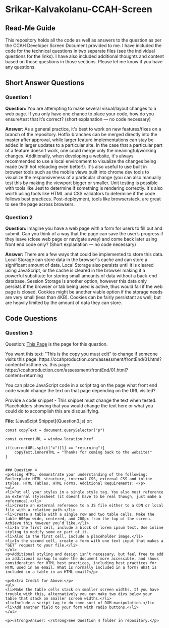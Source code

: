 # Srikar-Kalvakolanu-CCAH-Screen

## Read-Me Guide
<p>This repository holds all the code as well as answers to the question as per the CCAH Developer Screen Document provided to me. I have included the code for the technical questions in two separate files (see the individual questions for the links). I have also included additional thoughts and content based on those questions in those sections. Please let me know if you have any questions. 

## Short Answer Questions

### Question 1
<p><strong>Question: </strong>You are attempting to make several visual/layout changes to a web page. If you only have one chance to place your code, how do you ensure/test that it’s correct? (short explanation — no code necessary)</p>
<p><strong>Answer: </strong>As a general practice, it's best to work on new features/fixes on a branch of the repository. Hotfix branches can be merged directly into the master after approval, while larger feature implementations can stay be added in larger updates to a particular site. In the case that a particular part of a feature doesn't work, one could merge only the meaningful/working changes. 
Additionally, when developing a website, it's always recommended to use a local environment to visualize the changes being made (with hot reloading even better!). It's also useful to use built in browser tools such as the mobile views built into chrome dev tools to visualize the responsiveness of a particular change (you can also manually test this by making the viewport bigger or smaller. Unit testing is possible with tools like Jest to determine if something is rendering correctly. It's also worth using tools like HTML and CSS validators to determine if the code follows best practices. Post-deployment, tools like browserstack, are great to see the page across browsers.</p>

### Question 2
<p><strong>Question: </strong>Imagine you have a web page with a form for users to fill out and submit. Can you think of a way that the page can save the user’s progress if they leave (close web page or navigate away) and come back later using front end code only? (Short explanation — no code necessary)</p>
<p><strong>Answer: </strong>There are a few ways that could be implemented to store this data. Local Storage can store data in the browser's cache and can store a significant amount of data. Local Storage also persists until it is cleared using JavaScript, or the cache is cleared in the browser making it a powerful substitute for storing small amounts of data without a back-end database. Session Storage is another option, however this data only persists if the browser or tab being used is active, thus would fail if the web page is closed. Cookies might be another viable option if the storage needs are very small (less than 4KB). Cookies can be fairly persistant as well, but are heavily limited by the amount of data they can store.</p>

## Code Questions

### Question 3
<p>Question: <a href="http://ccahproduction.com/assessment/frontEnd/01.html">This Page</a> is the page for this question.</p>
<p>You want this text: "This is the copy you must edit" to change if someone visits this page: https://ccahproduction.com/assessment/frontEnd/01.html?content=firsttime vs. this page: https://ccahproduction.com/assessment/frontEnd/01.html?content=returning</p>
<p>You can place JavaScript code in a script tag on the page what front end code would change the text on that page depending on the URL visited?</p>
<p>Provide a code snippet - This snippet must change the text when tested. Placeholders showing that you would change the text here or what you could do to accomplish this are disqualifying.</p>
<p><strong>File: </strong>[JavaScipt Snippet](Question3.js) or: </p>

```
const copyText = document.querySelector("p")

const currentURL = window.location.href

if(currentURL.split("=")[1] == "returning"){
    copyText.innerHTML = "Thanks for coming back to the website!"
}


### Question 4
<p>Using HTML, demonstrate your understanding of the following: Boilerplate HTML structure, internal CSS, external CSS and inline styles, HTML Tables, HTML Forms. Additional Requirements: </p>
<ol>
<li>Put all your styles in a single style tag. You also must reference an external stylesheet (it doesnt have to be real though, just make a reference).</li>
<li>Create an external reference to a JS file either to a CDN or local file with a relative path.</li>
<li>Create a table with a single row and two table cells. Make the table 600px wide, centered, and 200px from the top of the screen. Achieve this however you’d like.</li>
<li>In the first cell, include a block of lorem ipsum text. Use inline styling to modify some or part of it.
<li>Also in the first cell, include a placeholder image.</li>
<li>In the second cell, create a form with one text input that makes a “GET” request to your file.</li>
</ol>
<p>Additional styling and design isn’t necessary, but feel free to add in additional markup to make the document more accessible, and shows consideration for HTML best practices, including best practices for HTML used in an email. What is normally included in a form? What is included in a table in an HTML email?</p>

<p>Extra Credit for Above:</p>
<ul>
<li>Make the table cells stack on smaller screen widths. If you have trouble with this, alternatively you can make two divs below your table that stack on smaller screen widths.</li>
<li>Include a script tag to do some sort of DOM manipulation.</li>
<li>Add another field to your form with radio buttons.</li>
</ul>

<p><strong>Answer: </strong>See Question 4 folder in repository.</p>
